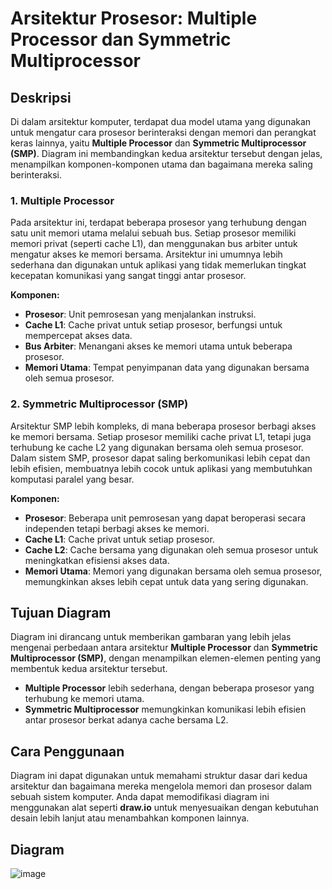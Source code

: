 # Arsitektur Prosesor: Multiple Processor dan Symmetric Multiprocessor

## Deskripsi
Di dalam arsitektur komputer, terdapat dua model utama yang digunakan untuk mengatur cara prosesor berinteraksi dengan memori dan perangkat keras lainnya, yaitu **Multiple Processor** dan **Symmetric Multiprocessor (SMP)**. Diagram ini membandingkan kedua arsitektur tersebut dengan jelas, menampilkan komponen-komponen utama dan bagaimana mereka saling berinteraksi.

### 1. **Multiple Processor**  
Pada arsitektur ini, terdapat beberapa prosesor yang terhubung dengan satu unit memori utama melalui sebuah bus. Setiap prosesor memiliki memori privat (seperti cache L1), dan menggunakan bus arbiter untuk mengatur akses ke memori bersama. Arsitektur ini umumnya lebih sederhana dan digunakan untuk aplikasi yang tidak memerlukan tingkat kecepatan komunikasi yang sangat tinggi antar prosesor.

**Komponen:**
- **Prosesor**: Unit pemrosesan yang menjalankan instruksi.
- **Cache L1**: Cache privat untuk setiap prosesor, berfungsi untuk mempercepat akses data.
- **Bus Arbiter**: Menangani akses ke memori utama untuk beberapa prosesor.
- **Memori Utama**: Tempat penyimpanan data yang digunakan bersama oleh semua prosesor.

### 2. **Symmetric Multiprocessor (SMP)**  
Arsitektur SMP lebih kompleks, di mana beberapa prosesor berbagi akses ke memori bersama. Setiap prosesor memiliki cache privat L1, tetapi juga terhubung ke cache L2 yang digunakan bersama oleh semua prosesor. Dalam sistem SMP, prosesor dapat saling berkomunikasi lebih cepat dan lebih efisien, membuatnya lebih cocok untuk aplikasi yang membutuhkan komputasi paralel yang besar.

**Komponen:**
- **Prosesor**: Beberapa unit pemrosesan yang dapat beroperasi secara independen tetapi berbagi akses ke memori.
- **Cache L1**: Cache privat untuk setiap prosesor.
- **Cache L2**: Cache bersama yang digunakan oleh semua prosesor untuk meningkatkan efisiensi akses data.
- **Memori Utama**: Memori yang digunakan bersama oleh semua prosesor, memungkinkan akses lebih cepat untuk data yang sering digunakan.

## Tujuan Diagram
Diagram ini dirancang untuk memberikan gambaran yang lebih jelas mengenai perbedaan antara arsitektur **Multiple Processor** dan **Symmetric Multiprocessor (SMP)**, dengan menampilkan elemen-elemen penting yang membentuk kedua arsitektur tersebut.

- **Multiple Processor** lebih sederhana, dengan beberapa prosesor yang terhubung ke memori utama.
- **Symmetric Multiprocessor** memungkinkan komunikasi lebih efisien antar prosesor berkat adanya cache bersama L2.

## Cara Penggunaan
Diagram ini dapat digunakan untuk memahami struktur dasar dari kedua arsitektur dan bagaimana mereka mengelola memori dan prosesor dalam sebuah sistem komputer. Anda dapat memodifikasi diagram ini menggunakan alat seperti **draw.io** untuk menyesuaikan dengan kebutuhan desain lebih lanjut atau menambahkan komponen lainnya.


## Diagram

![image](https://github.com/user-attachments/assets/607f9b8e-8a47-4b3b-9d1c-a181dc5482a1)
